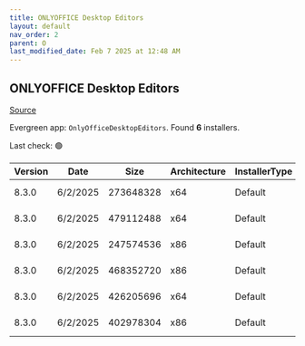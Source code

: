 ```yaml
---
title: ONLYOFFICE Desktop Editors
layout: default
nav_order: 2
parent: O
last_modified_date: Feb 7 2025 at 12:48 AM
---
```


## ONLYOFFICE Desktop Editors

[Source](https://www.onlyoffice.com/desktop.aspx)

Evergreen app: `OnlyOfficeDesktopEditors`. Found **6** installers.

Last check: 🟢

| Version | Date     | Size      | Architecture | InstallerType | Type | URI                                                                                                                                                                                                |
| ------- | -------- | --------- | ------------ | ------------- | ---- | -------------------------------------------------------------------------------------------------------------------------------------------------------------------------------------------------- |
| 8.3.0   | 6/2/2025 | 273648328 | x64          | Default       | exe  | [https://github.com/ONLYOFFICE/DesktopEditors/releases/download/v8.3.0/DesktopEditors_x64.exe](https://github.com/ONLYOFFICE/DesktopEditors/releases/download/v8.3.0/DesktopEditors_x64.exe)       |
| 8.3.0   | 6/2/2025 | 479112488 | x64          | Default       | exe  | [https://github.com/ONLYOFFICE/DesktopEditors/releases/download/v8.3.0/DesktopEditors_x64_xp.exe](https://github.com/ONLYOFFICE/DesktopEditors/releases/download/v8.3.0/DesktopEditors_x64_xp.exe) |
| 8.3.0   | 6/2/2025 | 247574536 | x86          | Default       | exe  | [https://github.com/ONLYOFFICE/DesktopEditors/releases/download/v8.3.0/DesktopEditors_x86.exe](https://github.com/ONLYOFFICE/DesktopEditors/releases/download/v8.3.0/DesktopEditors_x86.exe)       |
| 8.3.0   | 6/2/2025 | 468352720 | x86          | Default       | exe  | [https://github.com/ONLYOFFICE/DesktopEditors/releases/download/v8.3.0/DesktopEditors_x86_xp.exe](https://github.com/ONLYOFFICE/DesktopEditors/releases/download/v8.3.0/DesktopEditors_x86_xp.exe) |
| 8.3.0   | 6/2/2025 | 426205696 | x64          | Default       | msi  | [https://github.com/ONLYOFFICE/DesktopEditors/releases/download/v8.3.0/DesktopEditors_x64.msi](https://github.com/ONLYOFFICE/DesktopEditors/releases/download/v8.3.0/DesktopEditors_x64.msi)       |
| 8.3.0   | 6/2/2025 | 402978304 | x86          | Default       | msi  | [https://github.com/ONLYOFFICE/DesktopEditors/releases/download/v8.3.0/DesktopEditors_x86.msi](https://github.com/ONLYOFFICE/DesktopEditors/releases/download/v8.3.0/DesktopEditors_x86.msi)       |

